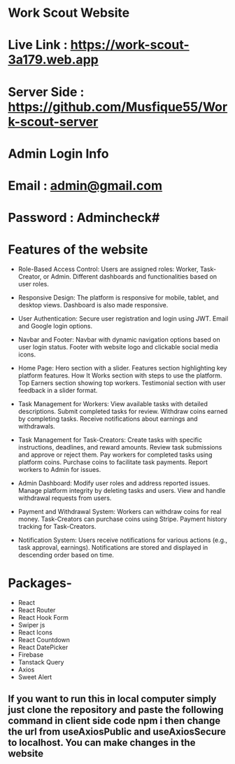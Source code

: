 # Work Scout Website
# Live Link : https://work-scout-3a179.web.app
# Server Side : https://github.com/Musfique55/Work-scout-server

# Admin Login Info
# Email : admin@gmail.com
# Password : Admincheck#

# Features of the website
 
- Role-Based Access Control:
   Users are assigned roles: Worker, Task-Creator, or Admin.
   Different dashboards and functionalities based on user roles.

- Responsive Design:
  The platform is responsive for mobile, tablet, and desktop views.
  Dashboard is also made responsive.

- User Authentication:
  Secure user registration and login using JWT.
  Email and Google login options.

- Navbar and Footer:
  Navbar with dynamic navigation options based on user login status.
  Footer with website logo and clickable social media icons.

- Home Page:
  Hero section with a slider.
  Features section highlighting key platform features.
  How It Works section with steps to use the platform.
  Top Earners section showing top workers.
  Testimonial section with user feedback in a slider format.

- Task Management for Workers:
  View available tasks with detailed descriptions.
  Submit completed tasks for review.
  Withdraw coins earned by completing tasks.
  Receive notifications about earnings and withdrawals.

- Task Management for Task-Creators:
  Create tasks with specific instructions, deadlines, and reward amounts.
  Review task submissions and approve or reject them.
  Pay workers for completed tasks using platform coins.
  Purchase coins to facilitate task payments.
  Report workers to Admin for issues.

- Admin Dashboard:
  Modify user roles and address reported issues.
  Manage platform integrity by deleting tasks and users.
  View and handle withdrawal requests from users.

- Payment and Withdrawal System:
  Workers can withdraw coins for real money.
  Task-Creators can purchase coins using Stripe.
  Payment history tracking for Task-Creators.

- Notification System:
  Users receive notifications for various actions (e.g., task approval, earnings).
  Notifications are stored and displayed in descending order based on time.

# Packages-

- React
- React Router
- React Hook Form
- Swiper js
- React Icons
- React Countdown
- React DatePicker
- Firebase
- Tanstack Query
- Axios
- Sweet Alert

## If you want to run this in local computer simply just clone the repository and paste the following command in client side code **npm i**  then change the url from useAxiosPublic and useAxiosSecure to localhost. You can make changes in the website
